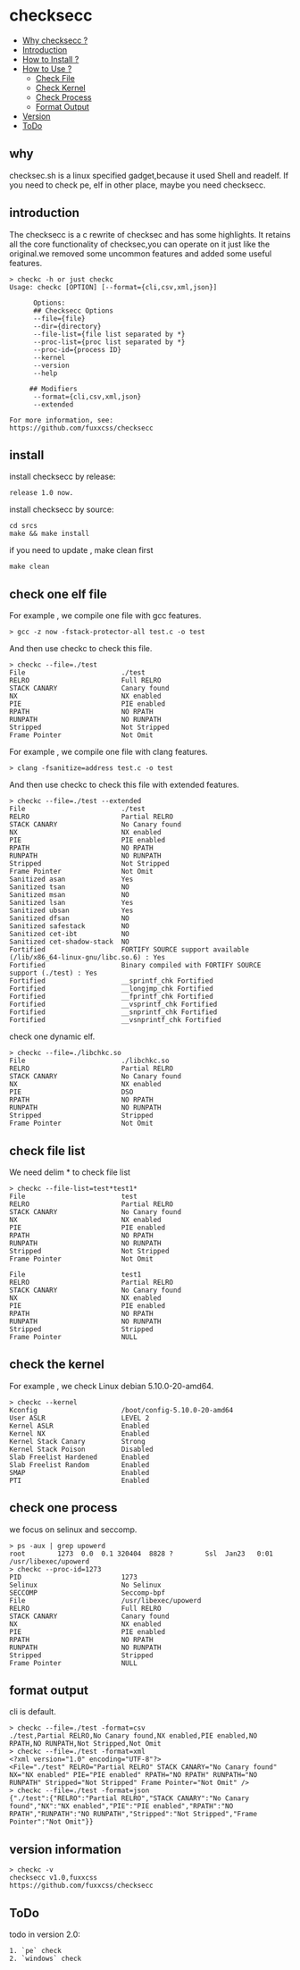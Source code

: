 # checksecc
* [Why checksecc ?](#why)
* [Introduction](#introduction)
* [How to Install ?](#install)
* [How to Use ?](#check-one-elf-file)
   * [Check File](#check-one-elf-file)
   * [Check Kernel](#check-the-kernel)
   * [Check Process](#check-one-process)
   * [Format Output]()
* [Version](#version-information)
* [ToDo](#todo)

## why
checksec.sh is a linux specified gadget,because it used Shell and readelf. If you need to check pe, elf in other place, maybe you need checksecc.

## introduction
The checksecc is a c rewrite of checksec and has some highlights. It retains all the core functionality of checksec,you can operate on it just like the original.we removed some uncommon features and added some useful features.
``` shell
> checkc -h or just checkc
Usage: checkc [OPTION] [--format={cli,csv,xml,json}]

      Options:
      ## Checksecc Options
      --file={file}
      --dir={directory}
      --file-list={file list separated by *}
      --proc-list={proc list separated by *}
      --proc-id={process ID}
      --kernel
      --version
      --help

     ## Modifiers
      --format={cli,csv,xml,json}
      --extended

For more information, see:
https://github.com/fuxxcss/checksecc
```

## install 
install checksecc by release:
``` shell
release 1.0 now.
```
install checksecc by source:
``` shell
cd srcs
make && make install
```
if you need to update , make clean first
``` shell
make clean
```

## check one elf file
For example , we compile one file with gcc features.
``` shell
> gcc -z now -fstack-protector-all test.c -o test
```
And then use checkc to check this file.
``` shell
> checkc --file=./test
File                        ./test
RELRO                       Full RELRO
STACK CANARY                Canary found
NX                          NX enabled
PIE                         PIE enabled
RPATH                       NO RPATH
RUNPATH                     NO RUNPATH
Stripped                    Not Stripped
Frame Pointer               Not Omit
```
For example , we compile one file with clang features.
``` shell
> clang -fsanitize=address test.c -o test
```
And then use checkc to check this file with extended features.
``` shell
> checkc --file=./test --extended
File                        ./test
RELRO                       Partial RELRO
STACK CANARY                No Canary found
NX                          NX enabled
PIE                         PIE enabled
RPATH                       NO RPATH
RUNPATH                     NO RUNPATH
Stripped                    Not Stripped
Frame Pointer               Not Omit
Sanitized asan              Yes
Sanitized tsan              NO
Sanitized msan              NO
Sanitized lsan              Yes
Sanitized ubsan             Yes
Sanitized dfsan             NO
Sanitized safestack         NO
Sanitized cet-ibt           NO
Sanitized cet-shadow-stack  NO
Fortified                   FORTIFY SOURCE support available (/lib/x86_64-linux-gnu/libc.so.6) : Yes
Fortified                   Binary compiled with FORTIFY SOURCE support (./test) : Yes
Fortified                   __sprintf_chk Fortified
Fortified                   __longjmp_chk Fortified
Fortified                   __fprintf_chk Fortified
Fortified                   __vsprintf_chk Fortified
Fortified                   __snprintf_chk Fortified
Fortified                   __vsnprintf_chk Fortified
```
check one dynamic elf.
``` shell
> checkc --file=./libchkc.so
File                        ./libchkc.so
RELRO                       Partial RELRO
STACK CANARY                No Canary found
NX                          NX enabled
PIE                         DSO
RPATH                       NO RPATH
RUNPATH                     NO RUNPATH
Stripped                    Stripped
Frame Pointer               Not Omit
```

## check file list
We need delim * to check file list
``` shell
> checkc --file-list=test*test1*
File                        test
RELRO                       Partial RELRO
STACK CANARY                No Canary found
NX                          NX enabled
PIE                         PIE enabled
RPATH                       NO RPATH
RUNPATH                     NO RUNPATH
Stripped                    Not Stripped
Frame Pointer               Not Omit

File                        test1
RELRO                       Partial RELRO
STACK CANARY                No Canary found
NX                          NX enabled
PIE                         PIE enabled
RPATH                       NO RPATH
RUNPATH                     NO RUNPATH
Stripped                    Stripped
Frame Pointer               NULL
```

## check the kernel
For example , we check Linux debian 5.10.0-20-amd64.
``` shell
> checkc --kernel
Kconfig                     /boot/config-5.10.0-20-amd64
User ASLR                   LEVEL 2
Kernel ASLR                 Enabled
Kernel NX                   Enabled
Kernel Stack Canary         Strong
Kernel Stack Poison         Disabled
Slab Freelist Hardened      Enabled
Slab Freelist Random        Enabled
SMAP                        Enabled
PTI                         Enabled
```

## check one process
we focus on selinux and seccomp.
``` shell
> ps -aux | grep upowerd
root        1273  0.0  0.1 320404  8828 ?        Ssl  Jan23   0:01 /usr/libexec/upowerd
> checkc --proc-id=1273
PID                         1273
Selinux                     No Selinux
SECCOMP                     Seccomp-bpf
File                        /usr/libexec/upowerd
RELRO                       Full RELRO
STACK CANARY                Canary found
NX                          NX enabled
PIE                         PIE enabled
RPATH                       NO RPATH
RUNPATH                     NO RUNPATH
Stripped                    Stripped
Frame Pointer               NULL
```

## format output
cli is default.
``` shell
> checkc --file=./test -format=csv
./test,Partial RELRO,No Canary found,NX enabled,PIE enabled,NO RPATH,NO RUNPATH,Not Stripped,Not Omit
> checkc --file=./test -format=xml
<?xml version="1.0" encoding="UTF-8"?>
<File="./test" RELRO="Partial RELRO" STACK CANARY="No Canary found" NX="NX enabled" PIE="PIE enabled" RPATH="NO RPATH" RUNPATH="NO RUNPATH" Stripped="Not Stripped" Frame Pointer="Not Omit" />
> checkc --file=./test -format=json
{"./test":{"RELRO":"Partial RELRO","STACK CANARY":"No Canary found","NX":"NX enabled","PIE":"PIE enabled","RPATH":"NO RPATH","RUNPATH":"NO RUNPATH","Stripped":"Not Stripped","Frame Pointer":"Not Omit"}}
```

## version information
``` shell
> checkc -v
checksecc v1.0,fuxxcss
https://github.com/fuxxcss/checksecc

```

## ToDo
todo in version 2.0:
``` shell
1. `pe` check
2. `windows` check
```



